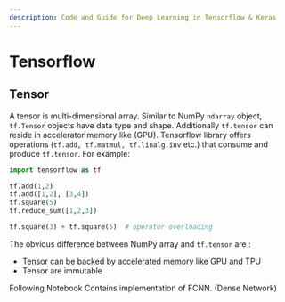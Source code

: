 ```yaml
---
description: Code and Guide for Deep Learning in Tensorflow & Keras
---
```


# Tensorflow

## Tensor

A tensor is multi-dimensional array. Similar to NumPy `ndarray` object, `tf.Tensor`   objects have data type and shape. Additionally `tf.tensor` can  reside in accelerator memory like (GPU). Tensorflow library offers operations           (`tf.add, tf.matmul, tf.linalg.inv` etc.) that consume and produce `tf.tensor`.  For example:&#x20;

```python
import tensorflow as tf 

tf.add(1,2)
tf.add([1,2], [3,4])
tf.square(5)
tf.reduce_sum([1,2,3])

tf.square(3) + tf.square(5)  # operator overloading 
```

The obvious difference between NumPy array and `tf.tensor` are :

* Tensor can be backed by accelerated memory like GPU and TPU
* Tensor are immutable





Following Notebook Contains implementation of FCNN. (Dense Network)
